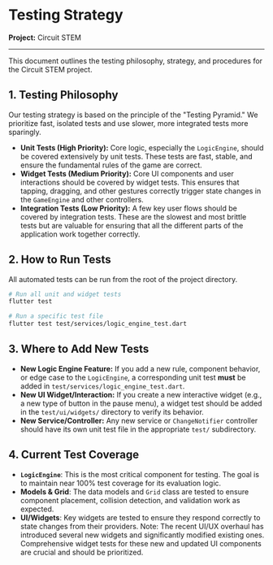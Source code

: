 
# Testing Strategy

**Project:** Circuit STEM

---

This document outlines the testing philosophy, strategy, and procedures for the Circuit STEM project.

## 1. Testing Philosophy

Our testing strategy is based on the principle of the "Testing Pyramid." We prioritize fast, isolated tests and use slower, more integrated tests more sparingly.

-   **Unit Tests (High Priority):** Core logic, especially the `LogicEngine`, should be covered extensively by unit tests. These tests are fast, stable, and ensure the fundamental rules of the game are correct.
-   **Widget Tests (Medium Priority):** Core UI components and user interactions should be covered by widget tests. This ensures that tapping, dragging, and other gestures correctly trigger state changes in the `GameEngine` and other controllers.
-   **Integration Tests (Low Priority):** A few key user flows should be covered by integration tests. These are the slowest and most brittle tests but are valuable for ensuring that all the different parts of the application work together correctly.

## 2. How to Run Tests

All automated tests can be run from the root of the project directory.

```sh
# Run all unit and widget tests
flutter test

# Run a specific test file
flutter test test/services/logic_engine_test.dart
```

## 3. Where to Add New Tests

-   **New Logic Engine Feature:** If you add a new rule, component behavior, or edge case to the `LogicEngine`, a corresponding unit test **must** be added in `test/services/logic_engine_test.dart`.
-   **New UI Widget/Interaction:** If you create a new interactive widget (e.g., a new type of button in the pause menu), a widget test should be added in the `test/ui/widgets/` directory to verify its behavior.
-   **New Service/Controller:** Any new service or `ChangeNotifier` controller should have its own unit test file in the appropriate `test/` subdirectory.

## 4. Current Test Coverage

-   **`LogicEngine`**: This is the most critical component for testing. The goal is to maintain near 100% test coverage for its evaluation logic.
-   **Models & Grid**: The data models and `Grid` class are tested to ensure component placement, collision detection, and validation work as expected.
-   **UI/Widgets**: Key widgets are tested to ensure they respond correctly to state changes from their providers. Note: The recent UI/UX overhaul has introduced several new widgets and significantly modified existing ones. Comprehensive widget tests for these new and updated UI components are crucial and should be prioritized.
